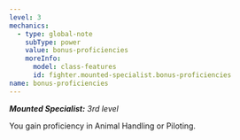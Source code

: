 ```yaml
---
level: 3
mechanics:
  - type: global-note
    subType: power
    value: bonus-proficiencies
    moreInfo:
      model: class-features
      id: fighter.mounted-specialist.bonus-proficiencies
name: bonus-proficiencies
---
```

_**Mounted Specialist:** 3rd level_
You gain proficiency in Animal Handling or Piloting.